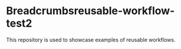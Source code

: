 # Breadcrumbsreusable-workflow-test2
This repository is used to showcase examples of reusable workflows.

